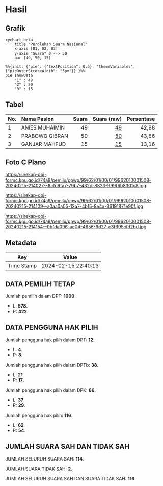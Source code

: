 # Hasil

## Grafik

```mermaid
xychart-beta
    title "Perolehan Suara Nasional"
    x-axis [01, 02, 03]
    y-axis "Suara" 0 --> 50
    bar [49, 50, 15]
```

```mermaid
%%{init: {"pie": {"textPosition": 0.5}, "themeVariables": {"pieOuterStrokeWidth": "5px"}} }%%
pie showData
    "1" : 49
    "2" : 50
    "3" : 15
```

## Tabel

| No. | Nama Paslon    | Suara | Suara (raw) | Persentase |
|:--- |:-------------- | -----:| -----------:| ----------:|
| 1   | ANIES MUHAIMIN | 49    | [49][p-1]   | 42,98      |
| 2   | PRABOWO GIBRAN | 50    | [50][p-2]   | 43,86      |
| 3   | GANJAR MAHFUD  | 15    | [15][p-3]   | 13,16      |


[p-1]: https://github.com/gigit-pemilu/pemilu-2024/blob/main/pilpres/hitung-suara/sub/99-luar-negeri/sub/62-kuala-lumpur-malaysia/sub/01-kuala-lumpur-malaysia/sub/0001-kuala-lumpur-malaysia/sub/508-tps-195/sub/paslon-1.txt
[p-2]: https://github.com/gigit-pemilu/pemilu-2024/blob/main/pilpres/hitung-suara/sub/99-luar-negeri/sub/62-kuala-lumpur-malaysia/sub/01-kuala-lumpur-malaysia/sub/0001-kuala-lumpur-malaysia/sub/508-tps-195/sub/paslon-2.txt
[p-3]: https://github.com/gigit-pemilu/pemilu-2024/blob/main/pilpres/hitung-suara/sub/99-luar-negeri/sub/62-kuala-lumpur-malaysia/sub/01-kuala-lumpur-malaysia/sub/0001-kuala-lumpur-malaysia/sub/508-tps-195/sub/paslon-3.txt

## Foto C Plano

https://sirekap-obj-formc.kpu.go.id/74a9/pemilu/ppwp/99/62/01/00/01/9962010001508-20240215-214027--8cfd9fa7-79b7-432d-8823-999f6b8301c8.jpg

https://sirekap-obj-formc.kpu.go.id/74a9/pemilu/ppwp/99/62/01/00/01/9962010001508-20240215-214109--a0aa0a05-13a7-4bf5-8e4a-36191871e90f.jpg

https://sirekap-obj-formc.kpu.go.id/74a9/pemilu/ppwp/99/62/01/00/01/9962010001508-20240215-214154--0bfda096-ac04-4656-9d27-c3f695cfd2bd.jpg


## Metadata

| Key        | Value               |
| ---------- | ------------------- |
| Time Stamp | 2024-02-15 22:40:13 |


## DATA PEMILIH TETAP

Jumlah pemilih dalam DPT: **1000**.
 * L: **578**.
 * P: **422**.

## DATA PENGGUNA HAK PILIH

Jumlah pengguna hak pilih dalam DPT: **12**.
 * L: **4**.
 * P: **8**.

Jumlah pengguna hak pilih dalam DPTb: **38**.
 * L: **21**.
 * P: **17**.

Jumlah pengguna hak pilih dalam DPK: **66**.
 * L: **37**.
 * P: **29**.

Jumlah pengguna hak pilih: **116**.
 * L: **62**.
 * P: **54**.

## JUMLAH SUARA SAH DAN TIDAK SAH

JUMLAH SELURUH SUARA SAH: **114**.

JUMLAH SUARA TIDAK SAH: **2**.

JUMLAH SELURUH SUARA SAH DAN SUARA TIDAK SAH: **116**.


